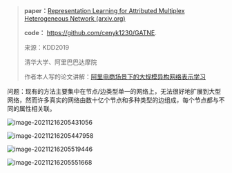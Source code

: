 > **paper：**[Representation Learning for Attributed Multiplex Heterogeneous Network (arxiv.org)](https://arxiv.org/pdf/1905.01669.pdf)
>
> **code：** https://github.com/cenyk1230/GATNE.
>
> 来源：KDD2019 
>
> 清华大学、阿里巴巴达摩院
>
> 作者本人写的论文讲解：[阿里电商场景下的大规模异构网络表示学习](https://www.aminer.cn/research_report/5cf49ed300eea1f1d521d71f?download=false)



问题：现有的方法主要集中在节点/边类型单一的网络上，无法很好地扩展到大型网络，然而许多真实的网络由数十亿个节点和多种类型的边组成，每个节点都与不同的属性相关联。

![image-20211216205431056](https://cdn.jsdelivr.net/gh/Zhangxin98/Note@main/img/202112162054201.png)

![image-20211216205447958](https://cdn.jsdelivr.net/gh/Zhangxin98/Note@main/img/202112162054054.png)

![image-20211216205519446](https://cdn.jsdelivr.net/gh/Zhangxin98/Note@main/img/202112162055587.png)

![image-20211216205551668](https://cdn.jsdelivr.net/gh/Zhangxin98/Note@main/img/202112162055738.png)

